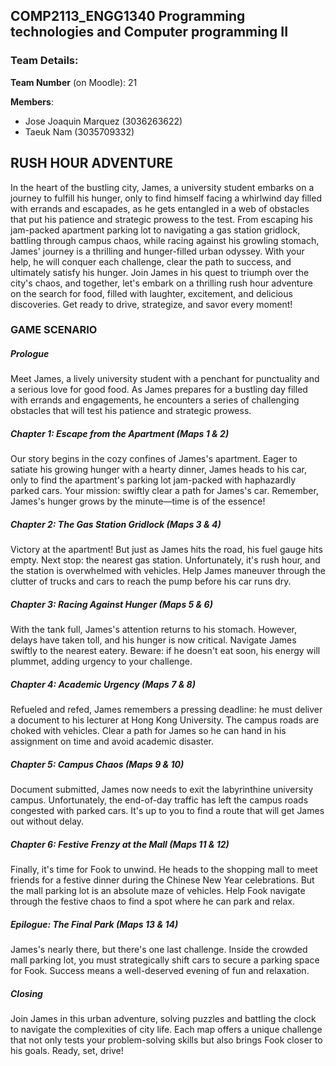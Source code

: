 ## COMP2113_ENGG1340 Programming technologies and Computer programming II

### Team Details: 
**Team Number** (on Moodle): 21

**Members**:
* Jose Joaquin Marquez (3036263622)
* Taeuk Nam (3035709332)



## RUSH HOUR ADVENTURE

In the heart of the bustling city, James, a university student embarks on a journey to fulfill his hunger, only to find himself facing a whirlwind day filled with errands and escapades, as he gets entangled in a web of obstacles that put his patience and strategic prowess to the test. From escaping his jam-packed apartment parking lot to navigating a gas station gridlock, battling through campus chaos, while racing against his growling stomach, James' journey is a thrilling and hunger-filled urban odyssey. With your help, he will conquer each challenge, clear the path to success, and ultimately satisfy his hunger. Join James in his quest to triumph over the city's chaos, and together, let's embark on a thrilling rush hour adventure on the search for food, filled with laughter, excitement, and delicious discoveries. Get ready to drive, strategize, and savor every moment!

### GAME SCENARIO

##### Prologue
Meet James, a lively university student with a penchant for punctuality and a serious love for good food. As James prepares for a bustling day filled with errands and engagements, he encounters a series of challenging obstacles that will test his patience and strategic prowess.

##### Chapter 1: Escape from the Apartment (Maps 1 & 2)
Our story begins in the cozy confines of James's apartment. Eager to satiate his growing hunger with a hearty dinner, James heads to his car, only to find the apartment's parking lot jam-packed with haphazardly parked cars. Your mission: swiftly clear a path for James's car. Remember, James's hunger grows by the minute—time is of the essence!

##### Chapter 2: The Gas Station Gridlock (Maps 3 & 4)
Victory at the apartment! But just as James hits the road, his fuel gauge hits empty. Next stop: the nearest gas station. Unfortunately, it's rush hour, and the station is overwhelmed with vehicles. Help James maneuver through the clutter of trucks and cars to reach the pump before his car runs dry.

##### Chapter 3: Racing Against Hunger (Maps 5 & 6)
With the tank full, James's attention returns to his stomach. However, delays have taken toll, and his hunger is now critical. Navigate  James swiftly to the nearest eatery. Beware: if he doesn't eat soon, his energy will plummet, adding urgency to your challenge.

##### Chapter 4: Academic Urgency (Maps 7 & 8)
Refueled and refed, James remembers a pressing deadline: he must deliver a document to his lecturer at Hong Kong University. The campus roads are choked with vehicles. Clear a path for James so he can hand in his assignment on time and avoid academic disaster.

##### Chapter 5: Campus Chaos (Maps 9 & 10)
Document submitted, James now needs to exit the labyrinthine university campus. Unfortunately, the end-of-day traffic has left the campus roads congested with parked cars. It's up to you to find a route that will get James out without delay.

##### Chapter 6: Festive Frenzy at the Mall (Maps 11 & 12)
Finally, it's time for  Fook to unwind. He heads to the shopping mall to meet friends for a festive dinner during the Chinese New Year celebrations. But the mall parking lot is an absolute maze of vehicles. Help  Fook navigate through the festive chaos to find a spot where he can park and relax.

##### Epilogue: The Final Park (Maps 13 & 14)
James's nearly there, but there's one last challenge. Inside the crowded mall parking lot, you must strategically shift cars to secure a parking space for  Fook. Success means a well-deserved evening of fun and relaxation.

##### Closing
Join James in this urban adventure, solving puzzles and battling the clock to navigate the complexities of city life. Each map offers a unique challenge that not only tests your problem-solving skills but also brings Fook closer to his goals. Ready, set, drive!

